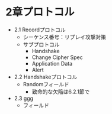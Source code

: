 # 2章プロトコル
* 2.1 Recordプロトコル
    * シーケンス番号：リプレイ攻撃対策
    * サブプロトコル
        * Handshake
        * Change Cipher Spec
        * Application Data
        * Alert
* 2.2 Handshakeプロトコル
    * Randomフィールド
        * 致命的な欠陥は6.2.1節で　
* 2.3 ggg
    * フィールド
